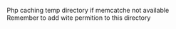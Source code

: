 Php caching temp directory if memcatche not available  
Remember to add wite permition to this directory